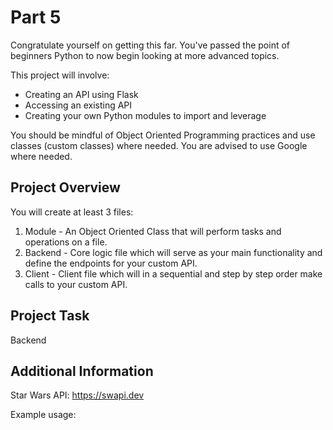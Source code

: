 Part 5
======
Congratulate yourself on getting this far. You've passed the point of beginners Python to now begin looking at 
more advanced topics.

This project will involve:
- Creating an API using Flask
- Accessing an existing API
- Creating your own Python modules to import and leverage

You should be mindful of Object Oriented Programming practices and use classes (custom classes) where needed. 
You are advised to use Google where needed.

Project Overview
--------
You will create at least 3 files:
1. Module - An Object Oriented Class that will perform tasks and operations on a file.
2. Backend - Core logic file which will serve as your main functionality and define the endpoints for your custom API.
3. Client - Client file which will in a sequential and step by step order make calls to your custom API.

Project Task
------
Backend

Additional Information
--
Star Wars API: https://swapi.dev

Example usage:
